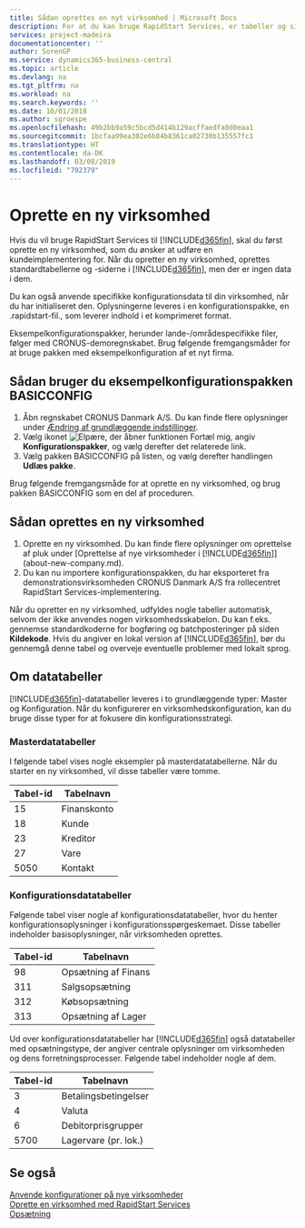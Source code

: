 ```yaml
---
title: Sådan oprettes en nyt virksomhed | Microsoft Docs
description: For at du kan bruge RapidStart Services, er tabeller og sider oprettet, men der er ingen data i dem.
services: project-madeira
documentationcenter: ''
author: SorenGP
ms.service: dynamics365-business-central
ms.topic: article
ms.devlang: na
ms.tgt_pltfrm: na
ms.workload: na
ms.search.keywords: ''
ms.date: 10/01/2018
ms.author: sgroespe
ms.openlocfilehash: 49b2bb9a59c5bcd5d414b129acffaedfa0d0eaa1
ms.sourcegitcommit: 1bcfaa99ea302e6b84b8361ca02730b135557fc1
ms.translationtype: HT
ms.contentlocale: da-DK
ms.lasthandoff: 03/08/2019
ms.locfileid: "792379"
---
```

# <a name="create-a-new-company"></a>Oprette en ny virksomhed
Hvis du vil bruge RapidStart Services til [!INCLUDE[d365fin](includes/d365fin_md.md)], skal du først oprette en ny virksomhed, som du ønsker at udføre en kundeimplementering for. Når du opretter en ny virksomhed, oprettes standardtabellerne og -siderne i [!INCLUDE[d365fin](includes/d365fin_md.md)], men der er ingen data i dem.

Du kan også anvende specifikke konfigurationsdata til din virksomhed, når du har initialiseret den. Oplysningerne leveres i en konfigurationspakke, en .rapidstart-fil., som leverer indhold i et komprimeret format.  

Eksempelkonfigurationspakker, herunder lande-/områdespecifikke filer, følger med CRONUS-demoregnskabet. Brug følgende fremgangsmåder for at bruge pakken med eksempelkonfiguration af et nyt firma.  

## <a name="to-use-the-sample-basicconfig-configuration-package"></a>Sådan bruger du eksempelkonfigurationspakken BASICCONFIG  
1. Åbn regnskabet CRONUS Danmark A/S. Du kan finde flere oplysninger under [Ændring af grundlæggende indstillinger](ui-change-basic-settings.md).
2. Vælg ikonet ![Elpære, der åbner funktionen Fortæl mig](media/ui-search/search_small.png "Fortæl mig, hvad du vil foretage dig"), angiv **Konfigurationspakker**, og vælg derefter det relaterede link.  
3. Vælg pakken BASICCONFIG på listen, og vælg derefter handlingen **Udlæs pakke**.  

Brug følgende fremgangsmåde for at oprette en ny virksomhed, og brug pakken BASICCONFIG som en del af proceduren.  

## <a name="to-create-a-new-company"></a>Sådan oprettes en ny virksomhed  
1. Oprette en ny virksomhed. Du kan finde flere oplysninger om oprettelse af pluk under [Oprettelse af nye virksomheder i [!INCLUDE[d365fin](includes/d365fin_md.md)]](about-new-company.md).
2. Du kan nu importere konfigurationspakken, du har eksporteret fra demonstrationsvirksomheden CRONUS Danmark A/S fra rollecentret RapidStart Services-implementering.

Når du opretter en ny virksomhed, udfyldes nogle tabeller automatisk, selvom der ikke anvendes nogen virksomhedsskabelon. Du kan f.eks. gennemse standardkoderne for bogføring og batchposteringer på siden **Kildekode**. Hvis du angiver en lokal version af [!INCLUDE[d365fin](includes/d365fin_md.md)], bør du gennemgå denne tabel og overveje eventuelle problemer med lokalt sprog.

## <a name="about-data-tables"></a>Om datatabeller
[!INCLUDE[d365fin](includes/d365fin_md.md)]-datatabeller leveres i to grundlæggende typer: Master og Konfiguration. Når du konfigurerer en virksomhedskonfiguration, kan du bruge disse typer for at fokusere din konfigurationsstrategi.  

### <a name="master-data-tables"></a>Masterdatatabeller  
I følgende tabel vises nogle eksempler på masterdatatabellerne. Når du starter en ny virksomhed, vil disse tabeller være tomme.  

|Tabel-id|Tabelnavn|  
|-------------------|--------------------|  
|15|Finanskonto|  
|18|Kunde|  
|23|Kreditor|  
|27|Vare|  
|5050|Kontakt|  

### <a name="setup-data-tables"></a>Konfigurationsdatatabeller  
Følgende tabel viser nogle af konfigurationsdatatabeller, hvor du henter konfigurationsoplysninger i konfigurationsspørgeskemaet. Disse tabeller indeholder basisoplysninger, når virksomheden oprettes.  

|Tabel-id|Tabelnavn|  
|-------------------|--------------------|  
|98|Opsætning af Finans|  
|311|Salgsopsætning|  
|312|Købsopsætning|  
|313|Opsætning af Lager|  

Ud over konfigurationsdatatabeller har [!INCLUDE[d365fin](includes/d365fin_md.md)] også datatabeller med opsætningstype, der angiver centrale oplysninger om virksomheden og dens forretningsprocesser. Følgende tabel indeholder nogle af dem.  

|Tabel-id|Tabelnavn|  
|-------------------|--------------------|  
|3|Betalingsbetingelser|  
|4|Valuta|  
|6|Debitorprisgrupper|  
|5700|Lagervare (pr. lok.)|

  

## <a name="see-also"></a>Se også  
[Anvende konfigurationer på nye virksomheder](admin-apply-configuration-to-new-companies.md)  
[Oprette en virksomhed med RapidStart Services](admin-set-up-a-company-with-rapidstart.md)  
[Opsætning](admin-setup-and-administration.md)
